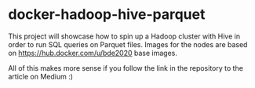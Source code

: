 # docker-hadoop-hive-parquet

This project will showcase how to spin up a Hadoop cluster with Hive in order to run SQL queries on Parquet files. Images for the nodes are based on https://hub.docker.com/u/bde2020 base images.

All of this makes more sense if you follow the link in the repository to the article on Medium :)
